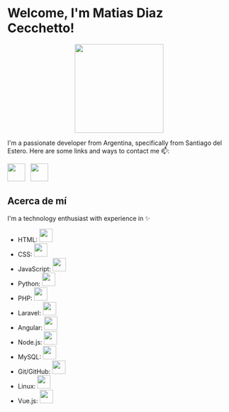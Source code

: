 # Welcome, I'm Matias Diaz Cecchetto!

<p align="center">
 <!-- <img src="https://media.giphy.com/media/liRTgRfK9XljrH2EFt/giphy.gif" width="150"> -->
 <img src="https://media.giphy.com/media/HscDLzkO8EOTmgkhQP/giphy.gif" width="200">

</p>

I'm a passionate developer from Argentina, specifically from Santiago del Estero. Here are some links and ways to contact me 📫:

  <a href="https://www.linkedin.com/in/matias-diaz-cecchetto-73887a228/" target="_blank"><img src="https://img.icons8.com/color/48/000000/linkedin.png" width="40" /></a>&nbsp;&nbsp;
  <a href="https://github.com/matiasdiaz10" target="_blank"><img src="https://img.icons8.com/fluency/48/000000/github.png" width="40" /></a>&nbsp;&nbsp;

## Acerca de mí

I'm a technology enthusiast with experience in ✨

- HTML: <img src="https://img.icons8.com/color/48/000000/html-5--v1.png" width="30"/>
- CSS: <img src="https://img.icons8.com/color/48/000000/css3.png" width="30"/>
- JavaScript: <img src="https://img.icons8.com/color/48/000000/javascript--v1.png" width="30"/>
- Python: <img src="https://img.icons8.com/color/48/000000/python.png" width="30"/>
- PHP: <img src="https://img.icons8.com/officel/40/000000/php-logo.png" width="30"/>
- Laravel: <img src="https://img.icons8.com/ios/50/000000/laravel.png" width="30"/>
- Angular: <img src="https://img.icons8.com/color/48/000000/angularjs.png" width="30"/>
- Node.js: <img src="https://img.icons8.com/color/48/000000/nodejs.png" width="30"/>
- MySQL: <img src="https://img.icons8.com/color/48/000000/mysql-logo.png" width="30"/>
- Git/GitHub: <img src="https://img.icons8.com/color/48/000000/github--v1.png" width="30"/>
- Linux: <img src="https://img.icons8.com/color/48/000000/linux.png" width="30"/>
- Vue.js: <img src="https://img.icons8.com/color/48/000000/vue-js.png" width="30"/>
